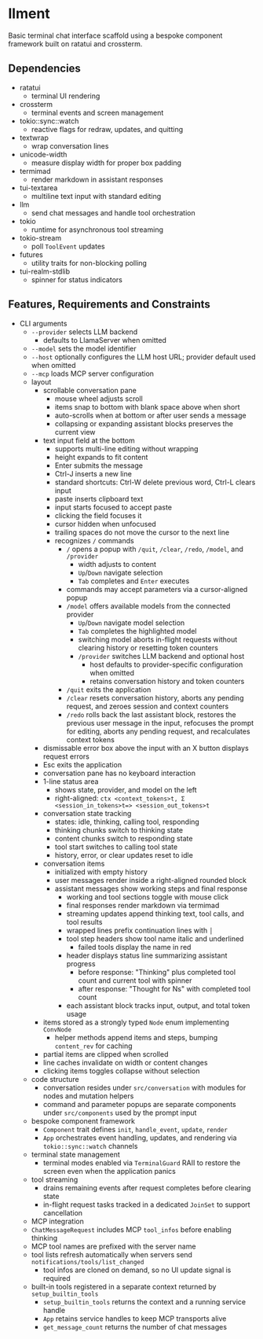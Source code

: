 # llment
Basic terminal chat interface scaffold using a bespoke component framework built on ratatui and crossterm.

## Dependencies
- ratatui
  - terminal UI rendering
- crossterm
  - terminal events and screen management
- tokio::sync::watch
  - reactive flags for redraw, updates, and quitting
- textwrap
  - wrap conversation lines
- unicode-width
  - measure display width for proper box padding
- termimad
  - render markdown in assistant responses
- tui-textarea
  - multiline text input with standard editing
- llm
  - send chat messages and handle tool orchestration
- tokio
  - runtime for asynchronous tool streaming
- tokio-stream
  - poll `ToolEvent` updates
- futures
  - utility traits for non-blocking polling
- tui-realm-stdlib
  - spinner for status indicators

## Features, Requirements and Constraints
- CLI arguments
  - `--provider` selects LLM backend
    - defaults to LlamaServer when omitted
  - `--model` sets the model identifier
  - `--host` optionally configures the LLM host URL; provider default used when omitted
  - `--mcp` loads MCP server configuration
  - layout
    - scrollable conversation pane
      - mouse wheel adjusts scroll
      - items snap to bottom with blank space above when short
      - auto-scrolls when at bottom or after user sends a message
      - collapsing or expanding assistant blocks preserves the current view
    - text input field at the bottom
      - supports multi-line editing without wrapping
      - height expands to fit content
      - Enter submits the message
      - Ctrl-J inserts a new line
      - standard shortcuts: Ctrl-W delete previous word, Ctrl-L clears input
      - paste inserts clipboard text
      - input starts focused to accept paste
      - clicking the field focuses it
      - cursor hidden when unfocused
      - trailing spaces do not move the cursor to the next line
      - recognizes `/` commands
        - `/` opens a popup with `/quit`, `/clear`, `/redo`, `/model`, and `/provider`
          - width adjusts to content
          - `Up`/`Down` navigate selection
          - `Tab` completes and `Enter` executes
        - commands may accept parameters via a cursor-aligned popup
        - `/model` offers available models from the connected provider
            - `Up`/`Down` navigate model selection
            - `Tab` completes the highlighted model
            - switching model aborts in-flight requests without clearing history or resetting token counters
          - `/provider` switches LLM backend and optional host
            - host defaults to provider-specific configuration when omitted
            - retains conversation history and token counters
        - `/quit` exits the application
        - `/clear` resets conversation history, aborts any pending request, and zeroes session and context counters
        - `/redo` rolls back the last assistant block, restores the previous user message in the input, refocuses the prompt for editing, aborts any pending request, and recalculates context tokens
    - dismissable error box above the input with an X button displays request errors
    - Esc exits the application
    - conversation pane has no keyboard interaction
    - 1-line status area
      - shows state, provider, and model on the left
      - right-aligned: `ctx <context_tokens>t, Σ <session_in_tokens>t=> <session_out_tokens>t`
    - conversation state tracking
      - states: idle, thinking, calling tool, responding
      - thinking chunks switch to thinking state
      - content chunks switch to responding state
      - tool start switches to calling tool state
      - history, error, or clear updates reset to idle
    - conversation items
      - initialized with empty history
      - user messages render inside a right-aligned rounded block
      - assistant messages show working steps and final response
        - working and tool sections toggle with mouse click
        - final responses render markdown via termimad
        - streaming updates append thinking text, tool calls, and tool results
        - wrapped lines prefix continuation lines with `│`
        - tool step headers show tool name italic and underlined
          - failed tools display the name in red
        - header displays status line summarizing assistant progress
          - before response: "Thinking" plus completed tool count and current tool with spinner
          - after response: "Thought for Ns" with completed tool count
        - each assistant block tracks input, output, and total token usage
    - items stored as a strongly typed `Node` enum implementing `ConvNode`
      - helper methods append items and steps, bumping `content_rev` for caching
    - partial items are clipped when scrolled
    - line caches invalidate on width or content changes
    - clicking items toggles collapse without selection
  - code structure
    - conversation resides under `src/conversation` with modules for nodes and mutation helpers
    - command and parameter popups are separate components under `src/components` used by the prompt input
  - bespoke component framework
      - `Component` trait defines `init`, `handle_event`, `update`, `render`
      - `App` orchestrates event handling, updates, and rendering via `tokio::sync::watch` channels
  - terminal state management
    - terminal modes enabled via `TerminalGuard` RAII to restore the screen even when the application panics
  - tool streaming
    - drains remaining events after request completes before clearing state
    - in-flight request tasks tracked in a dedicated `JoinSet` to support cancellation
  - MCP integration
  - `ChatMessageRequest` includes MCP `tool_infos` before enabling thinking
  - MCP tool names are prefixed with the server name
  - tool lists refresh automatically when servers send `notifications/tools/list_changed`
    - tool infos are cloned on demand, so no UI update signal is required
  - built-in tools registered in a separate context returned by `setup_builtin_tools`
    - `setup_builtin_tools` returns the context and a running service handle
    - `App` retains service handles to keep MCP transports alive
    - `get_message_count` returns the number of chat messages
